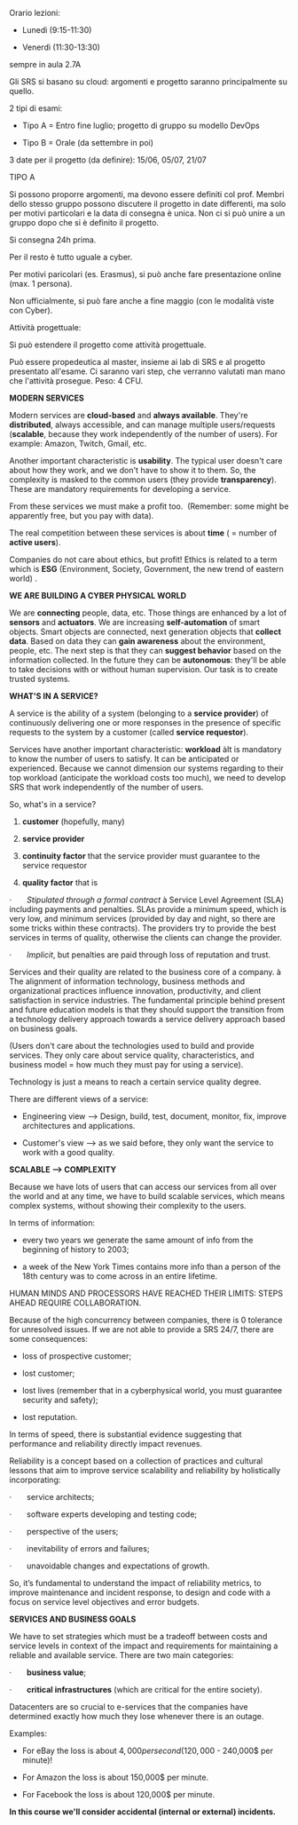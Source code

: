 
Orario lezioni:

- Lunedì (9:15-11:30)

- Venerdì (11:30-13:30)

sempre in aula 2.7A

Gli SRS si basano su cloud: argomenti e progetto saranno principalmente su quello.

2 tipi di esami:

- Tipo A = Entro fine luglio; progetto di gruppo su modello DevOps

- Tipo B = Orale (da settembre in poi)

3 date per il progetto (da definire): 15/06, 05/07, 21/07

TIPO A

Si possono proporre argomenti, ma devono essere definiti col prof. Membri dello stesso gruppo possono discutere il progetto in date differenti, ma solo per motivi particolari e la data di consegna è unica. Non ci si può unire a un gruppo dopo che si è definito il progetto.

Si consegna 24h prima.

Per il resto è tutto uguale a cyber.

Per motivi paricolari (es. Erasmus), si può anche fare presentazione online (max. 1 persona).

Non ufficialmente, si può fare anche a fine maggio (con le modalità viste con Cyber).

Attività progettuale:

Si può estendere il progetto come attività progettuale.

Può essere propedeutica al master, insieme ai lab di SRS e al progetto presentato all'esame. Ci saranno vari step, che verranno valutati man mano che l'attività prosegue. Peso: 4 CFU.

**MODERN SERVICES**


Modern services are **cloud-based** and **always available**. They're **distributed**, always accessible, and can manage multiple users/requests (**scalable**, because they work independently of the number of users). For example: Amazon, Twitch, Gmail, etc.

Another important characteristic is **usability**. The typical user doesn't care about how they work, and we don't have to show it to them. So, the complexity is masked to the common users (they provide **transparency**). These are mandatory requirements for developing a service.

From these services we must make a profit too.  (Remember: some might be apparently free, but you pay with data).

The real competition between these services is about **time** ( = number of **active users**).

Companies do not care about ethics, but profit! Ethics is related to a term which is **ESG** (Environment, Society, Government, the new trend of eastern world) .

**WE ARE BUILDING A CYBER PHYSICAL WORLD**

We are **connecting** people, data, etc. Those things are enhanced by a lot of **sensors** and **actuators**. We are increasing **self-automation** of smart objects. Smart objects are connected, next generation objects that **collect data**. Based on data they can **gain awareness** about the environment, people, etc. The next step is that they can **suggest behavior** based on the information collected. In the future they can be **autonomous**: they'll be able to take decisions with or without human supervision. Our task is to create trusted systems.


**WHAT'S IN A SERVICE?**


A service is the ability of a system (belonging to a **service provider**) of continuously delivering one or more responses in the presence of specific requests to the system by a customer (called **service requestor**).

Services have another important characteristic: **workload** àIt is mandatory to know the number of users to satisfy. It can be anticipated or experienced. Because we cannot dimension our systems regarding to their top workload (anticipate the workload costs too much), we need to develop SRS that work independently of the number of users.

So, what's in a service?

1. **customer** (hopefully, many)

2. **service provider**

3. **continuity factor** that the service provider must guarantee to the service requestor

4. **quality factor** that is

·       _Stipulated through a formal contract_ à Service Level Agreement (SLA) including payments and penalties. SLAs provide a minimum speed, which is very low, and minimum services (provided by day and night, so there are some tricks within these contracts). The providers try to provide the best services in terms of quality, otherwise the clients can change the provider.

·       _Implicit_, but penalties are paid through loss of reputation and trust.

Services and their quality are related to the business core of a company. à The alignment of information technology, business methods and organizational practices influence innovation, productivity, and client satisfaction in service industries. The fundamental principle behind present and future education models is that they should support the transition from a technology delivery approach towards a service delivery approach based on business goals.

(Users don't care about the technologies used to build and provide services. They only care about service quality, characteristics, and business model = how much they must pay for using a service).

Technology is just a means to reach a certain service quality degree.

There are different views of a service:

- Engineering view --> Design, build, test, document, monitor, fix, improve architectures and applications.

- Customer's view --> as we said before, they only want the service to work with a good quality.

**SCALABLE --> COMPLEXITY**

Because we have lots of users that can access our services from all over the world and at any time, we have to build scalable services, which means complex systems, without showing their complexity to the users.

In terms of information:

- every two years we generate the same amount of info from the beginning of history to 2003;

- a week of the New York Times contains more info than a person of the 18th century was to come across in an entire lifetime.

HUMAN MINDS AND PROCESSORS HAVE REACHED THEIR LIMITS: STEPS AHEAD REQUIRE COLLABORATION.

Because of the high concurrency between companies, there is 0 tolerance for unresolved issues. If we are not able to provide a SRS 24/7, there are some consequences:

- loss of prospective customer;

- lost customer;

- lost lives (remember that in a cyberphysical world, you must guarantee security and safety);

- lost reputation.

In terms of speed, there is substantial evidence suggesting that performance and reliability directly impact revenues.

Reliability is a concept based on a collection of practices and cultural lessons that aim to improve service scalability and reliability by holistically incorporating:

·       service architects;

·       software experts developing and testing code;

·       perspective of the users;

·       inevitability of errors and failures;

·       unavoidable changes and expectations of growth.

So, it’s fundamental to understand the impact of reliability metrics, to improve maintenance and incident response, to design and code with a focus on service level objectives and error budgets.

**SERVICES AND BUSINESS GOALS**

We have to set strategies which must be a tradeoff between costs and service levels in context of the impact and requirements for maintaining a reliable and available service. There are two main categories:

·       **business value**;

·       **critical infrastructures** (which are critical for the entire society).

Datacenters are so crucial to e-services that the companies have determined exactly how much they lose whenever there is an outage.

Examples:

- For eBay the loss is about $4,000 per second (120,000$ - 240,000$ per minute)!

- For Amazon the loss is about 150,000$ per minute.

- For Facebook the loss is about 120,000$ per minute.

**In this course we'll consider accidental (internal or external) incidents.**